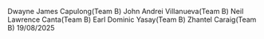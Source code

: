 Dwayne James Capulong(Team B)
John Andrei Villanueva(Team B)
Neil Lawrence Canta(Team B)
Earl Dominic Yasay(Team B)
Zhantel Caraig(Team B)
19/08/2025